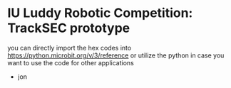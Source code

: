 # IU Luddy Robotic Competition: TrackSEC prototype

you can directly import the hex codes into https://python.microbit.org/v/3/reference
or utilize the python in case you want to use the code for other applications
- jon
